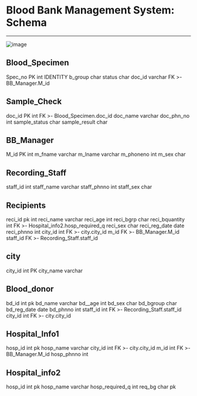 # Blood Bank Management System: Schema
--------------------------------------------------------------------
![image](https://github.com/musicallysouled/Blood-Bank-Management-System/assets/88243330/c86e18a3-3aa9-407c-a9c0-926ccf23a00f)

Blood_Specimen
-----
Spec_no PK int IDENTITY
b_group char
status char
doc_id varchar FK >- BB_Manager.M_id

Sample_Check
----
doc_id PK int FK >- Blood_Specimen.doc_id
doc_name varchar
doc_phn_no int
sample_status char
sample_result char

BB_Manager
----
M_id PK int
m_fname varchar
m_lname varchar
m_phoneno int
m_sex char

Recording_Staff
----
staff_id int
staff_name varchar
staff_phnno int
staff_sex char

Recipients
-----
reci_id pk int
reci_name varchar
reci_age int
reci_bgrp char
reci_bquantity int FK >- Hospital_info2.hosp_required_q
reci_sex char
reci_reg_date date
reci_phnno int
city_id int FK >- city.city_id
m_id FK >- BB_Manager.M_id
staff_id FK >- Recording_Staff.staff_id

city
----
city_id int PK
city_name varchar

Blood_donor
-----
bd_id int pk
bd_name varchar
bd__age int
bd_sex  char
bd_bgroup char
bd_reg_date date
bd_phnno int
staff_id int FK >- Recording_Staff.staff_id
city_id int FK >- city.city_id

Hospital_Info1
----
hosp_id int pk
hosp_name varchar
city_id int FK >- city.city_id
m_id int FK >- BB_Manager.M_id
hosp_phnno int

Hospital_info2
----
hosp_id int pk
hosp_name varchar
hosp_required_q int
req_bg char pk
